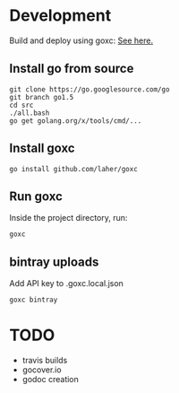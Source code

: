 # Development

Build and deploy using goxc: [See here.](https://github.com/laher/goxc/blob/master/README.md)

## Install go from source

    git clone https://go.googlesource.com/go
    git branch go1.5
    cd src
    ./all.bash
    go get golang.org/x/tools/cmd/...

## Install goxc

    go install github.com/laher/goxc

## Run goxc

Inside the project directory, run:

    goxc

## bintray uploads

Add API key to .goxc.local.json

    goxc bintray

#  TODO

* travis builds
* gocover.io
* godoc creation
